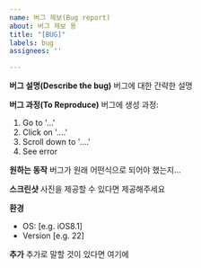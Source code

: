 ```yaml
---
name: 버그 제보(Bug report)
about: 버그 제보 용
title: "[BUG]"
labels: bug
assignees: ''

---
```


**버그 설명(Describe the bug)**
버그에 대한 간략한 설명

**버그 과정(To Reproduce)**
버그에 생성 과정:
1. Go to '...'
2. Click on '....'
3. Scroll down to '....'
4. See error

**원하는 동작**
버그가 원래 어떤식으로 되어야 했는지...

**스크린샷**
사진을 제공할 수 있다면 제공해주세요

**환경**
 - OS: [e.g. iOS8.1]
 - Version [e.g. 22]

**추가**
추가로 말할 것이 있다면 여기에
